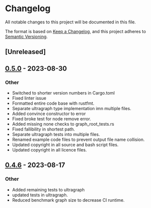 # Changelog

All notable changes to this project will be documented in this file.

The format is based on [Keep a Changelog](https://keepachangelog.com/en/1.0.0/),
and this project adheres to [Semantic Versioning](https://semver.org/spec/v2.0.0.html).

## [Unreleased]

## [0.5.0](https://github.com/deepcausality-rs/deep_causality/compare/ultragraph-v0.4.6...ultragraph-v0.5.0) - 2023-08-30

### Other
- Switched to shorter version numbers in Cargo.toml
- Fixed linter issue
- Formatted entire code base with rustfmt.
- Separate ultragraph type implementation imn multiple files.
- Added convince constructor to error
- Fixed broke test  for node remove error.
- Added missing none checks to graph_root_tests.rs
- Fixed fallibility in shortest path.
- Separate ultragraph tests into multiple files.
- Renamed example code files to prevent output file name collision.
- Updated copyright in all source and bash script files.
- Updated copyright in all licence files.

## [0.4.6](https://github.com/deepcausality-rs/deep_causality/compare/ultragraph-v0.4.5...ultragraph-v0.4.6) - 2023-08-17

### Other

- Added remaining tests to ultragraph
- updated tests in ultragraph.
- Reduced benchmark graph size to decrease CI runtime.
